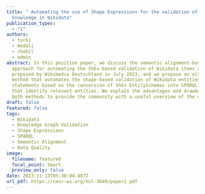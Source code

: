 ```yaml
---
title: " Automating the use of Shape Expressions for the validation of semantic
  knowledge in Wikidata"
publication_types:
  - "1"
authors:
  - turki
  - medali
  - chebil
  - admin
abstract: In this position paper, we discuss the semantic alignment-based
  approach for automating the ShEx-based validation of Wikidata items as
  proposed by Wikimedia Deutschland in July 2023, and we propose an alternative
  method that automates the shape-based validation of Wikidata entities and
  statements based on the conversion of ShEx EntitySchemas into SPARQL queries
  that identify relevant entities. We explain the advantages and drawbacks of
  both methods to provide the community with a useful overview of the matter.
draft: false
featured: false
tags:
  - Wikidata
  - Knowledge Graph Validation
  - Shape Expressions
  - SPARQL
  - Semantic Alignment
  - Data Quality
image:
  filename: featured
  focal_point: Smart
  preview_only: false
date: 2023-11-13T05:30:04.487Z
url_pdf: https://ceur-ws.org/Vol-3640/paper2.pdf
---
```

